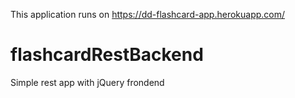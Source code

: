 This application runs on
https://dd-flashcard-app.herokuapp.com/

# flashcardRestBackend
Simple rest app with jQuery frondend
